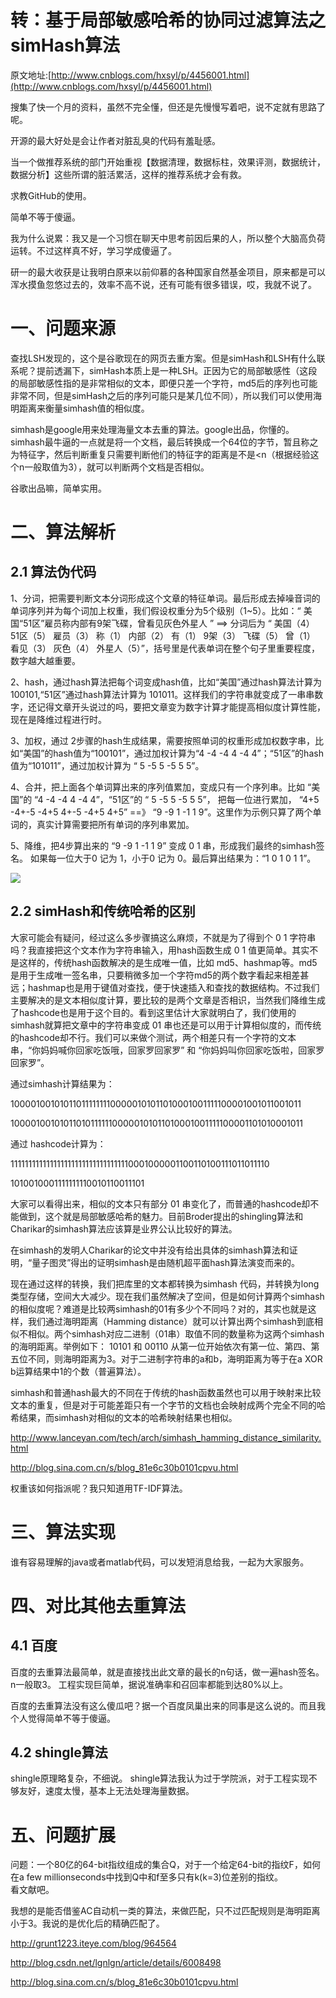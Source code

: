 # 转：基于局部敏感哈希的协同过滤算法之simHash算法
原文地址:[http://www.cnblogs.com/hxsyl/p/4456001.html](http://www.cnblogs.com/hxsyl/p/4456001.html)

搜集了快一个月的资料，虽然不完全懂，但还是先慢慢写着吧，说不定就有思路了呢。

开源的最大好处是会让作者对脏乱臭的代码有羞耻感。

当一个做推荐系统的部门开始重视【数据清理，数据标柱，效果评测，数据统计，数据分析】这些所谓的脏活累活，这样的推荐系统才会有救。

求教GitHub的使用。

简单不等于傻逼。

我为什么说累：我又是一个习惯在聊天中思考前因后果的人，所以整个大脑高负荷运转。不过这样真不好，学习学成傻逼了。

研一的最大收获是让我明白原来以前仰慕的各种国家自然基金项目，原来都是可以浑水摸鱼忽悠过去的，效率不高不说，还有可能有很多错误，哎，我就不说了。

# 一、问题来源

查找LSH发现的，这个是谷歌现在的网页去重方案。但是simHash和LSH有什么联系呢？提前透漏下，simHash本质上是一种LSH。正因为它的局部敏感性（这段的局部敏感性指的是非常相似的文本，即便只差一个字符，md5后的序列也可能非常不同，但是simHash之后的序列可能只是某几位不同），所以我们可以使用海明距离来衡量simhash值的相似度。

simhash是google用来处理海量文本去重的算法。google出品，你懂的。simhash最牛逼的一点就是将一个文档，最后转换成一个64位的字节，暂且称之为特征字，然后判断重复只需要判断他们的特征字的距离是不是<n（根据经验这个n一般取值为3），就可以判断两个文档是否相似。

谷歌出品嘛，简单实用。

# 二、算法解析

## 2.1 算法伪代码

1、分词，把需要判断文本分词形成这个文章的特征单词。最后形成去掉噪音词的单词序列并为每个词加上权重，我们假设权重分为5个级别（1~5）。比如：“ 美国“51区”雇员称内部有9架飞碟，曾看见灰色外星人 ” ==> 分词后为 “ 美国（4） 51区（5） 雇员（3） 称（1） 内部（2） 有（1） 9架（3） 飞碟（5） 曾（1） 看见（3） 灰色（4） 外星人（5）”，括号里是代表单词在整个句子里重要程度，数字越大越重要。

2、hash，通过hash算法把每个词变成hash值，比如“美国”通过hash算法计算为 100101,“51区”通过hash算法计算为 101011。这样我们的字符串就变成了一串串数字，还记得文章开头说过的吗，要把文章变为数字计算才能提高相似度计算性能，现在是降维过程进行时。

3、加权，通过 2步骤的hash生成结果，需要按照单词的权重形成加权数字串，比如“美国”的hash值为“100101”，通过加权计算为“4 -4 -4 4 -4 4”；“51区”的hash值为“101011”，通过加权计算为 “ 5 -5 5 -5 5 5”。

4、合并，把上面各个单词算出来的序列值累加，变成只有一个序列串。比如 “美国”的 “4 -4 -4 4 -4 4”，“51区”的 “ 5 -5 5 -5 5 5”， 把每一位进行累加， “4+5 -4+-5 -4+5 4+-5 -4+5 4+5” ==》 “9 -9 1 -1 1 9”。这里作为示例只算了两个单词的，真实计算需要把所有单词的序列串累加。

5、降维，把4步算出来的 “9 -9 1 -1 1 9” 变成 0 1 串，形成我们最终的simhash签名。 如果每一位大于0 记为 1，小于0 记为 0。最后算出结果为：“1 0 1 0 1 1”。

![](http://images.cnitblog.com/blog2015/387014/201504/251501233126555.jpg)

## 2.2 simHash和传统哈希的区别

大家可能会有疑问，经过这么多步骤搞这么麻烦，不就是为了得到个 0 1 字符串吗？我直接把这个文本作为字符串输入，用hash函数生成 0 1 值更简单。其实不是这样的，传统hash函数解决的是生成唯一值，比如 md5、hashmap等。md5是用于生成唯一签名串，只要稍微多加一个字符md5的两个数字看起来相差甚远；hashmap也是用于键值对查找，便于快速插入和查找的数据结构。不过我们主要解决的是文本相似度计算，要比较的是两个文章是否相识，当然我们降维生成了hashcode也是用于这个目的。看到这里估计大家就明白了，我们使用的simhash就算把文章中的字符串变成 01 串也还是可以用于计算相似度的，而传统的hashcode却不行。我们可以来做个测试，两个相差只有一个字符的文本串，“你妈妈喊你回家吃饭哦，回家罗回家罗” 和 “你妈妈叫你回家吃饭啦，回家罗回家罗”。

通过simhash计算结果为：

1000010010101101111111100000101011010001001111100001001011001011

1000010010101101011111100000101011010001001111100001101010001011

通过 hashcode计算为：

1111111111111111111111111111111110001000001100110100111011011110

1010010001111111110010110011101

大家可以看得出来，相似的文本只有部分 01 串变化了，而普通的hashcode却不能做到，这个就是局部敏感哈希的魅力。目前Broder提出的shingling算法和Charikar的simhash算法应该算是业界公认比较好的算法。

在simhash的发明人Charikar的论文中并没有给出具体的simhash算法和证明，“量子图灵”得出的证明simhash是由随机超平面hash算法演变而来的。

现在通过这样的转换，我们把库里的文本都转换为simhash 代码，并转换为long类型存储，空间大大减少。现在我们虽然解决了空间，但是如何计算两个simhash的相似度呢？难道是比较两simhash的01有多少个不同吗？对的，其实也就是这样，我们通过海明距离（Hamming distance）就可以计算出两个simhash到底相似不相似。两个simhash对应二进制（01串）取值不同的数量称为这两个simhash的海明距离。举例如下： 10101 和 00110 从第一位开始依次有第一位、第四、第五位不同，则海明距离为3。对于二进制字符串的a和b，海明距离为等于在a XOR b运算结果中1的个数（普遍算法）。

simhash和普通hash最大的不同在于传统的hash函数虽然也可以用于映射来比较文本的重复，但是对于可能差距只有一个字节的文档也会映射成两个完全不同的哈希结果，而simhash对相似的文本的哈希映射结果也相似。

http://www.lanceyan.com/tech/arch/simhash_hamming_distance_similarity.html

http://blog.sina.com.cn/s/blog_81e6c30b0101cpvu.html

权重该如何指派呢？我只知道用TF-IDF算法。

# 三、算法实现

谁有容易理解的java或者matlab代码，可以发短消息给我，一起为大家服务。 

# 四、对比其他去重算法

## 4.1 百度

百度的去重算法最简单，就是直接找出此文章的最长的n句话，做一遍hash签名。n一般取3。 工程实现巨简单，据说准确率和召回率都能到达80%以上。

百度的去重算法没有这么傻瓜吧？据一个百度凤巢出来的同事是这么说的。而且我个人觉得简单不等于傻逼。

## 4.2 shingle算法

shingle原理略复杂，不细说。 shingle算法我认为过于学院派，对于工程实现不够友好，速度太慢，基本上无法处理海量数据。

# 五、问题扩展

问题：一个80亿的64-bit指纹组成的集合Q，对于一个给定64-bit的指纹F，如何在a few millionseconds中找到Q中和f至多只有k(k=3)位差别的指纹。  
看文献吧。

我想的是能否借鉴AC自动机一类的算法，来做匹配，只不过匹配规则是海明距离小于3。我说的是优化后的精确匹配了。

http://grunt1223.iteye.com/blog/964564

http://blog.csdn.net/lgnlgn/article/details/6008498

http://blog.sina.com.cn/s/blog_81e6c30b0101cpvu.html